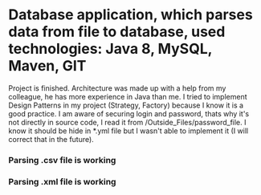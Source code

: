 # Database application, which parses data from file to database, used technologies: Java 8, MySQL, Maven, GIT

Project is finished.
Architecture was made up with a help from my colleague, he has more experience in Java than me.
I tried to implement Design Patterns in my project (Strategy, Factory) because I know it is a good practice.
I am aware of securing login and password, thats why it's not directly in source code, I read it from /Outside_Files/password_file.
I know it should be hide in *.yml file but I wasn't able to implement it (I will correct that in the future).

### Parsing .csv file is working
### Parsing .xml file is working
